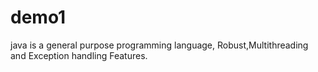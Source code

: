 # demo1
java is a general purpose programming language, Robust,Multithreading and Exception handling Features.
